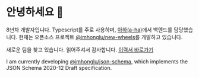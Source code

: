 # 안녕하세요 👋

8년차 개발자입니다. Typescript를 주로 사용하며, [아하(a-ha)](https://www.a-ha.io/)에서 백엔드를 담당했습니다.
현재는 오픈소스 프로젝트 [@imhonglu/new-wheels](https://github.com/imhonglu/new-wheels)를 개발하고 있습니다.

새로운 팀을 찾고 있습니다.
읽어주셔서 감사합니다.
[이력서 바로가기](./resume/README_KR.md)

I am currently developing [@imhonglu/json-schema](...), which implements the JSON Schema 2020-12 Draft specification.
